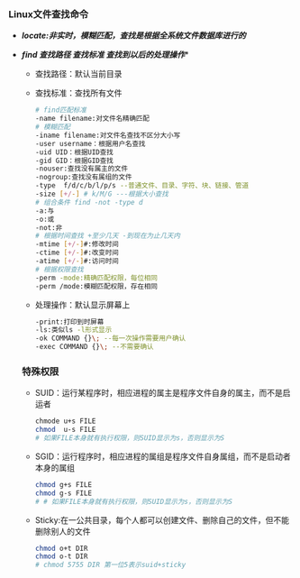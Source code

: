 ### Linux文件查找命令

+ ***locate:非实时，模糊匹配，查找是根据全系统文件数据库进行的***

+ ***find 查找路径  查找标准 查找到以后的处理操作****

  + 查找路径：默认当前目录

  + 查找标准：查找所有文件

    ```bash
    # find匹配标准
    -name filename:对文件名精确匹配
    # 模糊匹配
    -iname filename:对文件名查找不区分大小写
    -user username：根据用户名查找
    -uid UID：根据UID查找
    -gid GID：根据GID查找
    -nouser:查找没有属主的文件
    -nogroup:查找没有属组的文件
    -type  f/d/c/b/l/p/s --普通文件、目录、字符、块、链接、管道
    -size [+/-] # k/M/G ---根据大小查找
    # 组合条件 find -not -type d
    -a:与
    -o:或
    -not:非
    # 根据时间查找 +至少几天 -到现在为止几天内
    -mtime [+/-]#:修改时间
    -ctime [+/-]#:改变时间
    -atime [+/-]#:访问时间
    # 根据权限查找
    -perm -mode:精确匹配权限，每位相同
    -perm /mode:模糊匹配权限，存在相同
    ```

  + 处理操作：默认显示屏幕上

    ```bash
    -print:打印到时屏幕
    -ls:类似ls -l形式显示
    -ok COMMAND {}\; --每一次操作需要用户确认
    -exec COMMAND {}\; --不需要确认
    ```

  ### 特殊权限

  + SUID：运行某程序时，相应进程的属主是程序文件自身的属主，而不是启运者

    ```bash
    chmode u+s FILE
    chmod  u-s FILE
    # 如果FILE本身就有执行权限，则SUID显示为s，否则显示为S
    ```

  + SGID：运行程序时，相应进程的属组是程序文件自身属组，而不是启动者本身的属组

    ```bash
    chmod g+s FILE
    chmod g-s FILE
    # # 如果FILE本身就有执行权限，则SUID显示为s，否则显示为S
    ```

  + Sticky:在一公共目录，每个人都可以创建文件、删除自己的文件，但不能删除别人的文件

    ```bash
    chmod o+t DIR
    chmod o-t DIR
    # chmod 5755 DIR 第一位5表示suid+sticky
    ```

